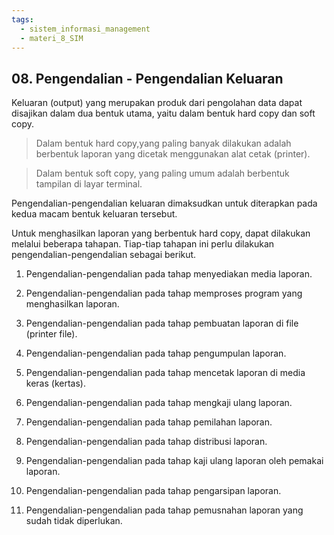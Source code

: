 ```yaml
---
tags:
  - sistem_informasi_management
  - materi_8_SIM
---
```

## 08. Pengendalian - Pengendalian Keluaran

Keluaran (output) yang merupakan produk dari pengolahan data dapat disajikan dalam dua bentuk utama, yaitu dalam bentuk hard copy dan soft copy.

> Dalam bentuk hard copy,yang paling banyak dilakukan adalah berbentuk laporan yang dicetak menggunakan alat cetak (printer).

> Dalam bentuk soft copy, yang paling umum adalah berbentuk tampilan di layar terminal.

Pengendalian-pengendalian keluaran dimaksudkan untuk diterapkan pada kedua macam bentuk keluaran tersebut.

Untuk menghasilkan laporan yang berbentuk hard copy, dapat dilakukan melalui beberapa tahapan. Tiap-tiap tahapan ini perlu dilakukan pengendalian-pengendalian sebagai berikut.

1. Pengendalian-pengendalian pada tahap menyediakan media laporan.
   
2. ﻿﻿﻿Pengendalian-pengendalian pada tahap memproses program yang menghasilkan laporan.
   
3. Pengendalian-pengendalian pada tahap pembuatan laporan di file (printer file).

4. Pengendalian-pengendalian pada tahap pengumpulan laporan.

5. Pengendalian-pengendalian pada tahap mencetak laporan di media keras (kertas).

6. Pengendalian-pengendalian pada tahap mengkaji ulang laporan.

7. Pengendalian-pengendalian pada tahap pemilahan laporan.

8. Pengendalian-pengendalian pada tahap distribusi laporan.

9. Pengendalian-pengendalian pada tahap kaji ulang laporan oleh pemakai laporan.

10. Pengendalian-pengendalian pada tahap pengarsipan laporan.

11. Pengendalian-pengendalian pada tahap pemusnahan laporan yang sudah tidak diperlukan.

